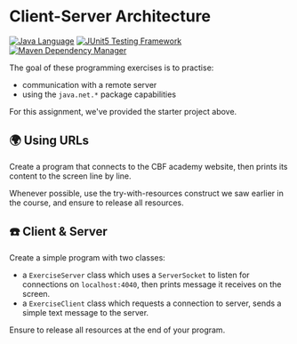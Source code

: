 # Client-Server Architecture

[![Java Language](https://img.shields.io/badge/PLATFORM-OpenJDK-3A75B0.svg?style=for-the-badge)][1]
[![JUnit5 Testing Framework](https://img.shields.io/badge/testing%20framework-JUnit5-26A162.svg?style=for-the-badge)][2]
[![Maven Dependency Manager](https://img.shields.io/badge/dependency%20manager-Maven-AA215A.svg?style=for-the-badge)][3]

The goal of these programming exercises is to practise:
- communication with a remote server
- using the `java.net.*` package capabilities

For this assignment, we've provided the starter project above.

## :earth_africa: Using URLs

Create a program that connects to the CBF academy website, then prints its content to the screen line by line.

Whenever possible, use the try-with-resources construct we saw earlier in the course, and ensure to release all resources.

## :phone: Client & Server

Create a simple program with two classes:
- a `ExerciseServer` class which uses a `ServerSocket` to listen for connections on `localhost:4040`, then prints message it receives on the screen.
- a `ExerciseClient` class which requests a connection to server, sends a simple text message to the server.

Ensure to release all resources at the end of your program.

[1]: https://docs.oracle.com/javase/21/docs/api/index.html
[2]: https://junit.org/junit5/
[3]: https://maven.apache.org/